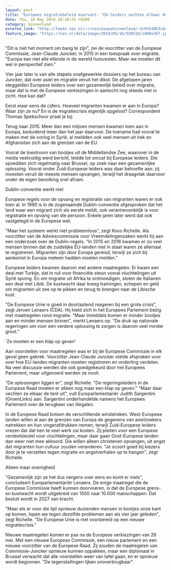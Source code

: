 ```yaml
---
layout: post
title: "Europees migratiebeleid muurvast: ‘EU-leiders vechten elkaar de tent uit’"
date: Thu, 16 May 2019 20:10:55 +0200
category: binnenland
externe_link: "http://feeds.nos.nl/~r/nosnieuwsbinnenland/~3/Htb1RK3c6wQ/2285014"
feature_image: "https://nos.nl/data/image/2019/05/16/550518/1008x567.jpg"
---
```


<p>"Dit is niet het moment om bang te zijn", zei de voorzitter van de Europese Commissie, Jean-Claude Juncker, in 2015 in een toespraak over migratie. "Europa kan niet alle ellende in de wereld huisvesten. Maar we moeten dit wel in perspectief zien."</p>
<p>Vier jaar later is van alle stapels onafgewerkte dossiers op het bureau van Juncker, dat over asiel en migratie veruit het dikst. De afgelopen jaren steggelden Europese leiders over een gezamenlijk beleid over migratie, maar dat is met de Europese verkiezingen in aantocht nog steeds niet in zicht. Hoe kan dat?</p>
<p>Eerst maar eens de cijfers. Hoeveel migranten kwamen er aan in Europa? Waar zijn ze nu? En is de migratiecrisis eigenlijk opgelost? Correspondent Thomas Spekschoor praat je bij:</p>
<p>Terug naar 2015. Meer dan een miljoen mensen kwamen toen aan in Europa, beduidend meer dan het jaar daarvoor. De toename had vooral te maken met de oorlog in Syrië, al meldden ook veel mensen uit Irak en Afghanistan zich aan de grenzen van de EU.</p>
<p>Vooral de toestroom van bootjes uit de Middellandse Zee, waarover in de media veelvuldig werd bericht, leidde tot onrust bij Europese leiders. Die spoedden zich regelmatig naar Brussel, op zoek naar een gezamenlijke oplossing. Vooral onder Zuid-Europese leiders was daar behoefte aan: zij moesten veruit de meeste mensen opvangen, terwijl het draagvlak daarvoor onder de eigen bevolking snel afnam.</p>
<p>Dublin-conventie werkt niet</p>
<p>Europese regels voor de opvang en registratie van migranten waren er ook toen al. In 1990 is in de zogenaamde Dublin-conventie afgesproken dat het land waar een migrant zich als eerste meldt, ook verantwoordelijk is voor registratie en opvang van die persoon. Enkele jaren later werd dat ook vastgelegd in de Europese wet.</p>
<p>"Maar het systeem werkt niet probleemloos", zegt Koos Richelle. Als voorzitter van de Adviescommissie voor Vreemdelingenzaken werkt hij aan een onderzoek over de Dublin-regels. "In 2015 en 2016 kwamen er zo veel mensen binnen dat de zuidelijke EU-landen niet in staat waren ze allemaal te registreren. Migranten zijn door Europa gereisd, terwijl ze zich bij aankomst in Europa meteen hadden moeten melden."</p>
<p>Europese leiders kwamen daarom met andere maatregelen. Er kwam een deal met Turkije, dat in ruil voor financiële steun vooral vluchtelingen uit Syrië opving. En om migratie uit Afrika te ontmoedigen, sloten de Italianen een deal met Libië. De kustwacht daar kreeg trainingen, schepen en geld om migranten uit zee op te pikken en terug te brengen naar de Libische kust.</p>
<p>"De Europese Unie is goed in doortastend reageren bij een grote crisis", zegt Jeroen Lenaers (CDA). Hij hield zich in het Europees Parlement bezig met maatregelen rond migratie. "Maar inmiddels komen er minder bootjes aan en minder mensen binnen", merkt Lenaers op. "De druk op nationale regeringen om voor een verdere oplossing te zorgen is daarom veel minder groot."</p>
<p>'Ze moeten er een klap op geven'</p>
<p>Aan voorstellen voor maatregelen was er bij de Europese Commissie in elk geval geen gebrek. Voorzitter Jean-Claude Juncker stelde afspraken voor over hoe EU-landen migranten moeten registreren en onderling verdelen. Na veel discussie werden die ook goedgekeurd door het Europees Parlement, maar uitgevoerd werden ze nooit.</p>
<p>"De oplossingen liggen er", zegt Richelle. "De regeringsleiders in de Europese Raad moeten er alleen nog maar een klap op geven." "Maar daar vechten ze elkaar de tent uit", vult Europarlementariër Judith Sargentini (GroenLinks) aan. Sargentini onderhandelde namens het Europees Parlement over de terugkeer van illegalen.</p>
<p>In de Europese Raad botsen de verschillende windstreken. West-Europese landen willen al aan de grenzen van Europa de gegevens van asielzoekers natrekken en hun vingerafdrukken nemen, terwijl Zuid-Europese leiders vrezen dat dat hen te veel werk zal kosten. Zij pleiten voor een Europese verdeelsleutel voor vluchtelingen, maar daar gaan Oost-Europese landen dan weer niet mee akkoord. Die willen alleen christenen opvangen, uit angst dat migranten hun cultuur zouden veranderen. "Je scoort goed bij kiezers door je te verzetten tegen migratie en angstverhalen op te hangen", zegt Richelle.</p>
<p>Alleen maar onenigheid </p>
<p>"Gezamenlijk zijn ze het dus nergens over eens en komt er niets", concludeert Europarlementariër Lenaers. De enige maatregel die de Europese Commissie heeft kunnen doorvoeren, is dat de Europese grens-en kustwacht wordt uitgebreid van 1500 naar 10.000 manschappen. Dat besluit wordt in 2027 van kracht.</p>
<p>"Maar als er voor die tijd opnieuw duizenden mensen in bootjes onze kant op komen, lopen we tegen dezelfde problemen aan als vier jaar geleden", zegt Richelle. "De Europese Unie is niet voorbereid op een nieuwe migratiecrisis."</p>
<p>Nieuwe maatregelen komen er pas na de Europese verkiezingen van 26 mei. Met een nieuwe Europese Commissie, een nieuw parlement en een nieuwe voorzitter van de Europese Raad. Zij zouden de maatregelen van Commissie-Juncker opnieuw kunnen oppakken, maar een diplomaat in Brussel verwacht dat alle voorstellen weer van tafel gaan, en er opnieuw wordt begonnen. "De tegenstellingen lijken onoverbrugbaar".</p><img src="http://feeds.feedburner.com/~r/nosnieuwsbinnenland/~4/Htb1RK3c6wQ" height="1" width="1" alt=""/>
